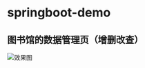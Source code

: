 # springboot-demo

## 图书馆的数据管理页（增删改查）
![效果图](https://raw.githubusercontent.com/arbboter/resource/master/segmentfault/image/SpringBoot/20190513-程序结构设计说明/demo-library.gif)